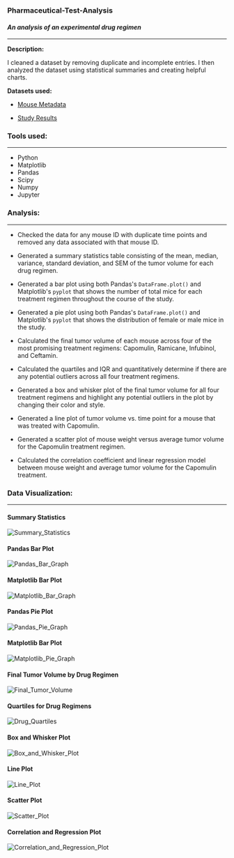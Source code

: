 ### Pharmaceutical-Test-Analysis
#### <i> An analysis of an experimental drug regimen</i>

----------------------

**Description:**

I cleaned a dataset by removing duplicate and incomplete entries. I then analyzed the dataset using statistical summaries and creating helpful charts.

<b>Datasets used:</b>

* [Mouse Metadata](data/Mouse_metadata.csv)

* [Study Results](data/Study_results.csv)

### Tools used:
----------------------

  - Python
  - Matplotlib
  - Pandas
  - Scipy
  - Numpy
  - Jupyter

### Analysis:
----------------------

* Checked the data for any mouse ID with duplicate time points and removed any data associated with that mouse ID.

* Generated a summary statistics table consisting of the mean, median, variance, standard deviation, and SEM of the tumor volume for each drug regimen.

* Generated a bar plot using both Pandas's `DataFrame.plot()` and Matplotlib's `pyplot` that shows  the number of total mice for each treatment regimen throughout the course of the study.

* Generated a pie plot using both Pandas's `DataFrame.plot()` and Matplotlib's `pyplot` that shows the distribution of female or male mice in the study.

* Calculated the final tumor volume of each mouse across four of the most promising treatment regimens: Capomulin, Ramicane, Infubinol, and Ceftamin. 

* Calculated the quartiles and IQR and quantitatively determine if there are any potential outliers across all four treatment regimens.

* Generated a box and whisker plot of the final tumor volume for all four treatment regimens and highlight any potential outliers in the plot by changing their color and style.

* Generated a line plot of tumor volume vs. time point for a mouse that was treated with Capomulin.

* Generated a scatter plot of mouse weight versus average tumor volume for the Capomulin treatment regimen.

* Calculated the correlation coefficient and linear regression model between mouse weight and average tumor volume for the Capomulin treatment.

###  Data Visualization:
----------------------

#### Summary Statistics
![Summary_Statistics](Results/summary_stats.png)

#### Pandas Bar Plot
![Pandas_Bar_Graph](Results/pandas_bar.png)

#### Matplotlib Bar Plot
![Matplotlib_Bar_Graph](Results/matplotlib_bar.png)

#### Pandas Pie Plot
![Pandas_Pie_Graph](Results/pandas_pie.png)

#### Matplotlib Bar Plot
![Matplotlib_Pie_Graph](Results/matplotlib_pie.png)

#### Final Tumor Volume by Drug Regimen
![Final_Tumor_Volume](Results/final_volume.png)

#### Quartiles for Drug Regimens
![Drug_Quartiles](Results/drug_quartiles.png)

#### Box and Whisker Plot
![Box_and_Whisker_Plot](Results/box_whisker.png)

#### Line Plot
![Line_Plot](Results/line.png)

#### Scatter Plot
![Scatter_Plot](Results/scatter.png)

#### Correlation and Regression Plot
![Correlation_and_Regression_Plot](Results/regression.png)